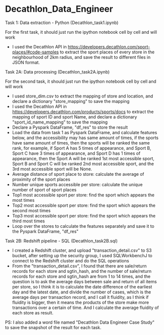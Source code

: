# Decathlon_Data_Engineer

Task 1: Data extraction - Python (Decathlon_task1.ipynb)

For the first task, it should just run the ipython notebook cell by cell and will work
- I used the Decathlon API in https://developers.decathlon.com/sport-places/#code-samples to extract the sport places of every store in the neighbourhood of 2km radius, and save the result to different files in JSON format.

Task 2A: Data processing (Decathlon_task2A.ipynb)

For the second task, it should just run the ipython notebook cell by cell and will work
- I used store_dim.csv to extract the mapping of store and location, and declare a dictionary "store_mapping" to save the mapping
- I used the Decathlon API in https://developers.decathlon.com/products/sports/docs to extract the mapping of sport ID and sport Name, and declare a dictionary "sport_id_name_mapping" to save the mapping
- Declare a Pyspark DataFrame, "df_res" to store the result 
- Load the data from task 1 as Pyspark DataFrame, and calculate features below, and the accessibility may has same amount of times, if the sports have same amount of times, then the sports will be ranked the same rank, for example, if Sport A has 5 times of appearance, and Sport B, Sport C have 3 times of appearance, and Sport D has 1 times of appearance, then the Sport A will be ranked 1st most accessible sport, Sport B and Sport C will be ranked 2nd most accessible sport, and the 3rd most accessible sport will be None.
- Average distance of sport place to store: calculate the average of proximity of the sport places
- Number unique sports accessible per store: calculate the unique number of sport of sport places
- Top1 most accessible sport per store: find the sport which appears the most times
- Top2 most accessible sport per store: find the sport which appears the second most times
- Top3 most accessible sport per store: find the sport which appears the third most times
- Loop over the stores to calculate the features separately and save it to the Pyspark DataFrame, "df_res"


Task 2B: Redshift pipeline - SQL (Decathlon_task2B.sql)

- I created a Redshift cluster, and upload "transaction_detail.csv" to S3 bucket, after setting up the security group, I used SQLWorkbenchJ to connect to the Redshift cluster and do the SQL operations
- From the "transaction_detail.csv", I found that there are sale/return records for each store and sgtin_hash, and the number of sale/return records for each store and sgtin_hash are from 1 to 14 times, and the question is to ask the average days between sale and return of all items per store, so I think it is to calculate the date difference of the earliest day and the latest date, and divide the number of cases, which is the average days per transaction record, and I call it fluidity, as I think if fluidity is bigger, then it means the products of the store make more transactions over a certain of time. And I calculate the average fluidity of each store as result.


PS: I also added a word file named "Decathlon Data Engineer Case Study" to save the snapshot of the result for each task.

